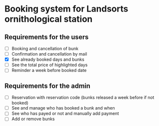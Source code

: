 # Booking system for Landsorts ornithological station

## Requirements for the users
 - [ ] Booking and cancellation of bunk
 - [ ] Confirmation and cancellation by mail
 - [X] See already booked days and bunks
 - [ ] See the total price of highlighted days
 - [ ] Reminder a week before booked date

## Requirements for the admin
 - [ ] Reservation with reservation code (bunks released a week before if not booked)
 - [ ] See and manage who has booked a bunk and when
 - [ ] See who has payed or not and manually add payment
 - [ ] Add or remove bunks
